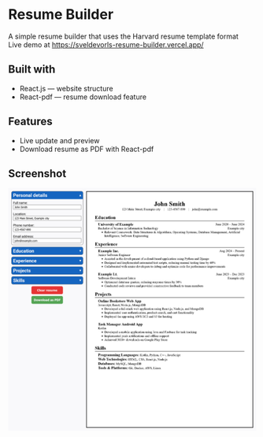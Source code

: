 # Resume Builder
A simple resume builder that uses the Harvard resume template format  
Live demo at https://sveldevorls-resume-builder.vercel.app/  

## Built with
- React.js — website structure
- React-pdf — resume download feature

## Features
- Live update and preview
- Download resume as PDF with React-pdf

## Screenshot
![](https://github.com/Sveldevorls/resume-builder/blob/main/screenshots/8MepXPGhfA.png)
